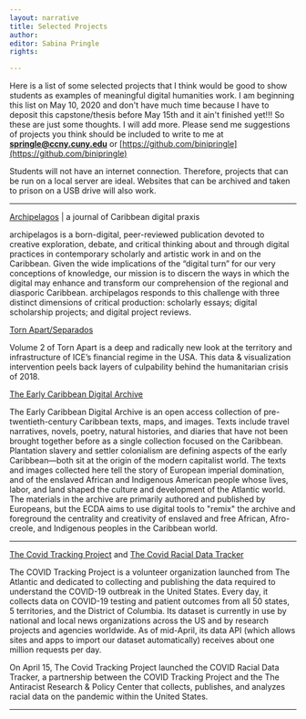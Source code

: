 ```yaml
---
layout: narrative
title: Selected Projects
author:
editor: Sabina Pringle
rights:

---
```


Here is a list of some selected projects that I think would be good to show students as examples of meaningful digital humanities work. I am beginning this list on May 10, 2020 and don't have much time because I have to deposit this capstone/thesis before May 15th and it ain't finished yet!!! So these are just some thoughts. I will add more. Please send me suggestions of projects you think should be included to write to me at **springle@ccny.cuny.edu** or [https://github.com/binipringle](https://github.com/binipringle)

Students will not have an internet connection. Therefore, projects that can be run on a local server are ideal. Websites that can be archived and taken to prison on a USB drive will also work.

---

[Archipelagos](https://archipelagosjournal.org/) \| a journal of Caribbean digital praxis

archipelagos is a born-digital, peer-reviewed publication devoted to creative exploration, debate, and critical thinking about and through digital practices in contemporary scholarly and artistic work in and on the Caribbean. Given the wide implications of the “digital turn” for our very conceptions of knowledge, our mission is to discern the ways in which the digital may enhance and transform our comprehension of the regional and diasporic Caribbean. archipelagos responds to this challenge with three distinct dimensions of critical production: scholarly essays; digital scholarship projects; and digital project reviews.

[Torn Apart/Separados](http://xpmethod.plaintext.in/torn-apart/volume/2/index)

Volume 2 of Torn Apart is a deep and radically new look at the territory and infrastructure of ICE’s financial regime in the USA. This data & visualization intervention peels back layers of culpability behind the humanitarian crisis of 2018.

[The Early Caribbean Digital Archive](https://ecda.northeastern.edu/)

The Early Caribbean Digital Archive is an open access collection of pre-twentieth-century Caribbean texts, maps, and images. Texts include travel narratives, novels, poetry, natural histories, and diaries that have not been brought together before as a single collection focused on the Caribbean. Plantation slavery and settler colonialism are defining aspects of the early Caribbean—both sit at the origin of the modern capitalist world. The texts and images collected here tell the story of European imperial domination, and of the enslaved African and Indigenous American people whose lives, labor, and land shaped the culture and development of the Atlantic world. The materials in the archive are primarily authored and published by Europeans, but the ECDA aims to use digital tools to "remix" the archive and foreground the centrality and creativity of enslaved and free African, Afro-creole, and Indigenous peoples in the Caribbean world.

---

[The Covid Tracking Project](https://covidtracking.com/) and [The Covid Racial Data Tracker](https://covidtracking.com/race)

The COVID Tracking Project is a volunteer organization launched from The Atlantic and dedicated to collecting and publishing the data required to understand the COVID-19 outbreak in the United States. Every day, it collects data on COVID-19 testing and patient outcomes from all 50 states, 5 territories, and the District of Columbia. Its dataset is currently in use by national and local news organizations across the US and by research projects and agencies worldwide. As of mid-April, its data API (which allows sites and apps to import our dataset automatically) receives about one million requests per day.

On April 15, The Covid Tracking Project launched the COVID Racial Data Tracker, a partnership between the COVID Tracking Project and the The Antiracist Research & Policy Center that collects, publishes, and analyzes racial data on the pandemic within the United States.

---
